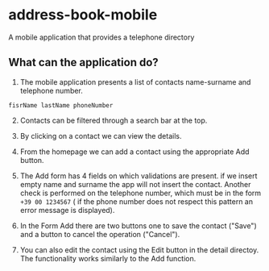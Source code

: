 # address-book-mobile
A mobile application that provides a telephone directory

## What can the application do?

1) The mobile application presents a list of contacts name-surname and telephone number.

```
fisrName lastName phoneNumber
```

2) Contacts can be filtered through a search bar at the top.

3) By clicking on a contact we can view the details.

4) From the homepage we can add a contact using the appropriate Add button.

5) The Add form has 4 fields on which validations are present. if we insert empty name and surname the app will not insert the contact. Another check is performed on the telephone number, which must be in the form ```+39 00 1234567``` ( if the phone number does not respect this pattern an error message is displayed).

6) In the Form Add there are two buttons one to save the contact ("Save") and a button to cancel the operation ("Cancel").

7) You can also edit the contact using the Edit button in the detail directoy. The functionality works similarly to the Add function.
